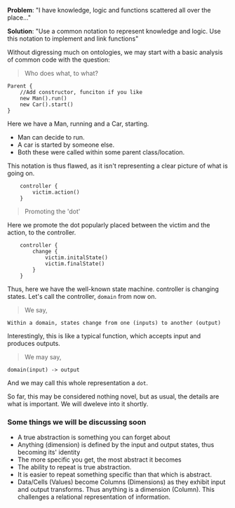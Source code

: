**Problem**: "I have knowledge, logic and functions scattered all over the place..."

**Solution**: "Use a common notation to represent knowledge and logic. Use this notation to implement and link functions"

Without digressing much on ontologies, we may start with a basic analysis of common code with the question:

> Who does what, to what?

```
Parent {
    //Add constructor, funciton if you like
    new Man().run()
    new Car().start()
}
```
Here we have a Man, running and a Car, starting. 
- Man can decide to run. 
- A car is started by someone else.
- Both these were called within some parent class/location.

This notation is thus flawed, as it isn't representing a clear picture of what is going on.

```
    controller {
        victim.action()
    }
```

> Promoting the 'dot'

Here we promote the dot popularly placed between the victim and the action, to the controller.

```
    controller {
        change {
            victim.initalState()
            victim.finalState()
        }
    }
```

Thus, here we have the well-known state machine. controller is changing states. Let's call the controller, `domain` from now on.


> We say,

`Within a domain, states change from one (inputs) to another (output)`

Interestingly, this is like a typical function, which accepts input and produces outputs.

> We may say,

`domain(input) -> output`

And we may call this whole representation a `dot`.

So far, this may be considered nothing novel, but as usual, the details are what is important. We will dweleve into it shortly.


### Some things we will be discussing soon

- A true abstraction is something you can forget about
- Anything (dimension) is defined by the input and output states, thus becoming its' identity
- The more specific you get, the most abstract it becomes
- The ability to repeat is true abstraction.
- It is easier to repeat something specific than that which is abstract.
- Data/Cells (Values) become Columns (Dimensions) as they exhibit input and output transforms. Thus anything is a dimension (Column). This challenges a relational representation of information.
